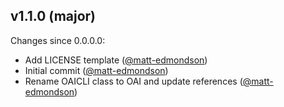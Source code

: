 ## v1.1.0 (major)

Changes since 0.0.0.0:

- Add LICENSE template ([@matt-edmondson](https://github.com/matt-edmondson))
- Initial commit ([@matt-edmondson](https://github.com/matt-edmondson))
- Rename OAICLI class to OAI and update references ([@matt-edmondson](https://github.com/matt-edmondson))


